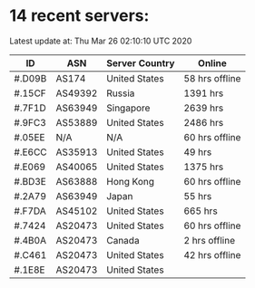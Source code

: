 # 14 recent servers:

Latest update at: Thu Mar 26 02:10:10 UTC 2020

| ID | ASN | Server Country | Online |
| -- | --- | -------------- | ------ |
| #.D09B | AS174 | United States | 58 hrs offline |
| #.15CF | AS49392 | Russia | 1391 hrs |
| #.7F1D | AS63949 | Singapore | 2639 hrs |
| #.9FC3 | AS53889 | United States | 2486 hrs |
| #.05EE | N/A | N/A | 60 hrs offline |
| #.E6CC | AS35913 | United States | 49 hrs |
| #.E069 | AS40065 | United States | 1375 hrs |
| #.BD3E | AS63888 | Hong Kong | 60 hrs offline |
| #.2A79 | AS63949 | Japan | 55 hrs |
| #.F7DA | AS45102 | United States | 665 hrs |
| #.7424 | AS20473 | United States | 60 hrs offline |
| #.4B0A | AS20473 | Canada | 2 hrs offline |
| #.C461 | AS20473 | United States | 42 hrs offline |
| #.1E8E | AS20473 | United States | |

